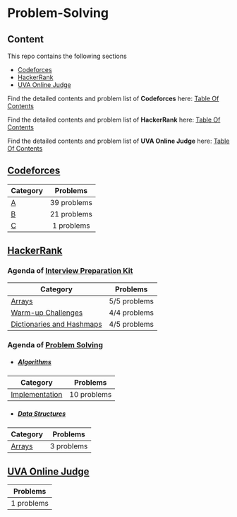 # Problem-Solving



## Content

This repo contains the following sections 

- [Codeforces](#Codeforces)
- [HackerRank](#HackerRank)
- [UVA Online Judge](#UVA)

Find the detailed contents and problem list of **Codeforces** here: [Table Of Contents](https://github.com/youssef7ussien/ProblemSolving/blob/master/TableOfContent-Codeforces.md) <br>

Find the detailed contents and problem list of **HackerRank** here: [Table Of Contents](https://github.com/youssef7ussien/ProblemSolving/blob/master/TableOfContent-HackerRank.md)<br>

Find the detailed contents and problem list of **UVA Online Judge** here: [Table Of Contents](https://github.com/youssef7ussien/ProblemSolving/blob/master/TableOfContent-UVAOnlineJudge.md)



## [Codeforces](https://github.com/youssef7ussien/ProblemSolving/tree/master/Codeforces)
<a name="Codeforces"></a>

| Category                                                     |  Problems   |
| :----------------------------------------------------------- | :---------: |
| [A](https://github.com/youssef7ussien/ProblemSolving/tree/master/Codeforces/A) | 39 problems |
| [B](https://github.com/youssef7ussien/ProblemSolving/tree/master/Codeforces/B) | 21 problems |
| [C](https://github.com/youssef7ussien/ProblemSolving/tree/master/Codeforces/C) | 1 problems  |



## [HackerRank](https://github.com/youssef7ussien/ProblemSolving/tree/master/HackerRank)

<a name="HackerRank"></a>

### Agenda of [Interview Preparation Kit](https://www.hackerrank.com/interview/interview-preparation-kit)

| Category                  | Problems     |
| --------------------------|:------------:|
| [Arrays](https://github.com/youssef7ussien/ProblemSolving/tree/master/HackerRank/Interview%20Preparation%20Kit/Arrays)                    | 5/5 problems |
| [Warm-up Challenges](https://github.com/youssef7ussien/ProblemSolving/tree/master/HackerRank/Interview%20Preparation%20Kit/Warm-up%20Challenges)        | 4/4 problems |
| [Dictionaries and Hashmaps](https://github.com/youssef7ussien/ProblemSolving/tree/master/HackerRank/Interview%20Preparation%20Kit/Dictionaries%20and%20Hashmaps) | 4/5 problems |



### Agenda of [Problem Solving](https://github.com/youssef7ussien/ProblemSolving/tree/master/HackerRank/Problem%20Solving)

- #####  [Algorithms](https://www.hackerrank.com/domains/algorithms)

| Category                  | Problems     |
| --------------------------|:------------:|
| [Implementation](https://github.com/youssef7ussien/ProblemSolving/tree/master/HackerRank/Problem%20Solving/Algorithms/Implementation)                    | 10 problems |

- #####  [Data Structures](https://www.hackerrank.com/domains/data-structures)
| Category                  | Problems     |
| :-------------------------|:------------:|
| [Arrays](https://github.com/youssef7ussien/ProblemSolving/tree/master/HackerRank/Problem%20Solving/Data%20Structures/Arrays)                 | 3 problems |



## [UVA Online Judge](https://github.com/youssef7ussien/ProblemSolving/tree/master/UVA%20Online%20Judge)

<a name="UVA"></a>

| Problems     |
|:------------:|
| 1 problems |